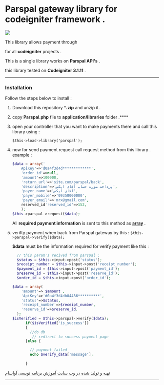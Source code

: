 # **Parspal gateway library for codeigniter framework .** 

![](/home/wrr/Desktop/parspal_ci.jpg)

This library allows payment through 

[**Parspal**]: https://parspal.com

 for all **codeigniter** projects . 

This is a single library works on **Parspal API's** . 

this library tested on **Codeigniter 3.1.11** .

---------------------------------------------

### Installation 

Follow the steps below to install :‌

1. Download this repository ***.zip** and unzip it.

2. copy **Parspal.php** file to **application/libraries** folder .****

3. open your controller that you want to make payments there  and call this library using : 

     `$this->load->library('parspal');`

4. now for send payment request call request method from this library . example : 

   

   ```php
   $data = array('
       ApiKey'=>'d0a4f3d4d*************',
       'order_id'=>null,
       'amount'=>100000,
       'return_url'=>'site.com/parspal/back',
       'description'=>'پرداخت صورت حساب آقای ایکس',
       'payer_name'=>'آقای ایکس',
       'payer_mobile'=>'09350000000',
       'payer_email'=>'mrx@gmail.com',
       reserved_id'reserved_id'=>152,
       );
   $this->parspal->request($data);
   ```


   All **required payment information** is sent to this method as **<u>array</u>** . 

5. verifty payment when back from Parspal gateway by this : 
   `$this->parspal->verify($data);`


   **$data** must be the information required for verify payment like this : 

   ```php
     // this param's recived from parspal :
     $status = $this->input->post('status');
     $receipt_number = $this->input->post('receipt_number');
     $payment_id = $this->input->post('payment_id');
     $reserve_id = $this->input->post('reserve_id');
     $order_id = $this->input->post('order_id');
   
   $data = array(
       'amount'=> $amount ,
       'ApiKey'=>'d0a4f3d4db04436**********',
       'status'=>$status,
       'receipt_number'=>$receipt_number,
       'reserve_id'=>$reserve_id,
     );
   $isVerified = $this->parspal->verify($data);
         if($isVerified['is_success'])
         {
           //do db
          	// redirect to success payment page
         }else {
   
           // payment failed
           echo $verify_data['message'];
           
         }
   ```

[تهیه و تولید شده در وب سایت آموزش برنامه نویسی آواسام](https://avasam.ir)





-------------------------------------

